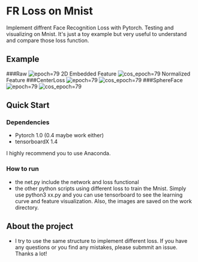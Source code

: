 # FR Loss on Mnist
Implement diffrent Face Recognition Loss with Pytorch. Testing and visualizing on Mnist. It's just a toy example but very useful to understand and compare those loss function.

## Example
###Raw 
![epoch=79](https://i.loli.net/2019/05/01/5cc9a6708ab78.jpg)
2D Embedded Feature
![cos_epoch=79](https://i.loli.net/2019/05/01/5cc9a64be699e.jpg)
Normalized Feature
###CenterLoss 
![epoch=79](https://i.loli.net/2019/05/01/5cc9aae8d3bf0.jpg)
![cos_epoch=79](https://i.loli.net/2019/05/01/5cc9aacec1233.jpg)
###SphereFace
![epoch=79](https://i.loli.net/2019/05/01/5cc9ad3b57fc1.jpg)
![cos_epoch=79](https://i.loli.net/2019/05/01/5cc9ad54262e6.jpg)


## Quick Start
### Dependencies
- Pytorch 1.0 (0.4 maybe work either)
- tensorboardX 1.4

I highly recommend you to use Anaconda.
### How to run
- the net.py include the network and loss functional
- the other python scripts using different loss to train the Mnist. Simply use python3 xx.py and you can use tensorboard to see the learning curve and feature visualization. Also, the images are saved on the work directory.

## About the project
- I try to use the same structure to implement different loss. If you have any questions or you find any mistakes, please submmit an issue. Thanks a lot!

